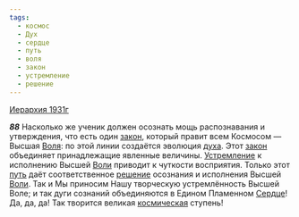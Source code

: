 ```yaml
---
tags:
  - космос
  - Дух
  - сердце
  - путь
  - воля
  - закон
  - устремление
  - решение
---
```


[Иерархия 1931г](https://127.0.0.1:4002/agni/1931)

___88___
Насколько же ученик должен осознать мощь распознавания и утверждения, что есть один [закон](../../../tags/#закон), который правит всем Космосом — Высшая [Воля](../../../tags/#воля): по этой линии создаётся эволюция [духа](../../../tags/#Дух). Этот [закон](../../../tags/#закон) объединяет принадлежащие явленные величины. [Устремление](../../../tags/#устремление) к исполнению Высшей [Воли](../../../tags/#воля) приводит к чуткости восприятия. Только этот [путь](../../../tags/#путь) даёт соответственное [решение](../../../tags/#решение) осознания и исполнения Высшей [Воли](../../../tags/#воля). Так и Мы приносим Нашу творческую устремлённость Высшей Воле; и так дуги сознаний объединяются в Едином Пламенном [Сердце](../../../tags/#сердце)! Да, да, да! Так творится великая [космическая](../../../tags/#космос) ступень!   

